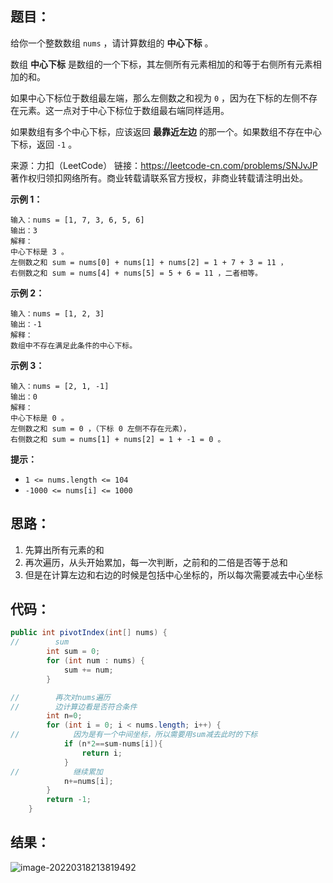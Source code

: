 ## 题目：

给你一个整数数组 `nums` ，请计算数组的 **中心下标** 。

数组 **中心下标** 是数组的一个下标，其左侧所有元素相加的和等于右侧所有元素相加的和。

如果中心下标位于数组最左端，那么左侧数之和视为 `0` ，因为在下标的左侧不存在元素。这一点对于中心下标位于数组最右端同样适用。

如果数组有多个中心下标，应该返回 **最靠近左边** 的那一个。如果数组不存在中心下标，返回 `-1` 。



来源：力扣（LeetCode） 链接：https://leetcode-cn.com/problems/SNJvJP 著作权归领扣网络所有。商业转载请联系官方授权，非商业转载请注明出处。

<!--more-->

**示例 1：**

```
输入：nums = [1, 7, 3, 6, 5, 6]
输出：3
解释：
中心下标是 3 。
左侧数之和 sum = nums[0] + nums[1] + nums[2] = 1 + 7 + 3 = 11 ，
右侧数之和 sum = nums[4] + nums[5] = 5 + 6 = 11 ，二者相等。
```

**示例 2：**

```
输入：nums = [1, 2, 3]
输出：-1
解释：
数组中不存在满足此条件的中心下标。
```

**示例 3：**

```
输入：nums = [2, 1, -1]
输出：0
解释：
中心下标是 0 。
左侧数之和 sum = 0 ，（下标 0 左侧不存在元素），
右侧数之和 sum = nums[1] + nums[2] = 1 + -1 = 0 。
```



**提示：**

- `1 <= nums.length <= 104`
- `-1000 <= nums[i] <= 1000`

## 思路：

1. 先算出所有元素的和
2. 再次遍历，从头开始累加，每一次判断，之前和的二倍是否等于总和
3. 但是在计算左边和右边的时候是包括中心坐标的，所以每次需要减去中心坐标

## 代码：

```java
public int pivotIndex(int[] nums) {
//        sum
        int sum = 0;
        for (int num : nums) {
            sum += num;
        }

//        再次对nums遍历
//        边计算边看是否符合条件
        int n=0;
        for (int i = 0; i < nums.length; i++) {
//            因为是有一个中间坐标，所以需要用sum减去此时的下标
            if (n*2==sum-nums[i]){
                return i;
            }
//            继续累加
            n+=nums[i];
        }
        return -1;
    }
```

## 结果：

![image-20220318213819492](https://gitee.com/misteryliu/typora/raw/master/image/image-20220318213819492.png)